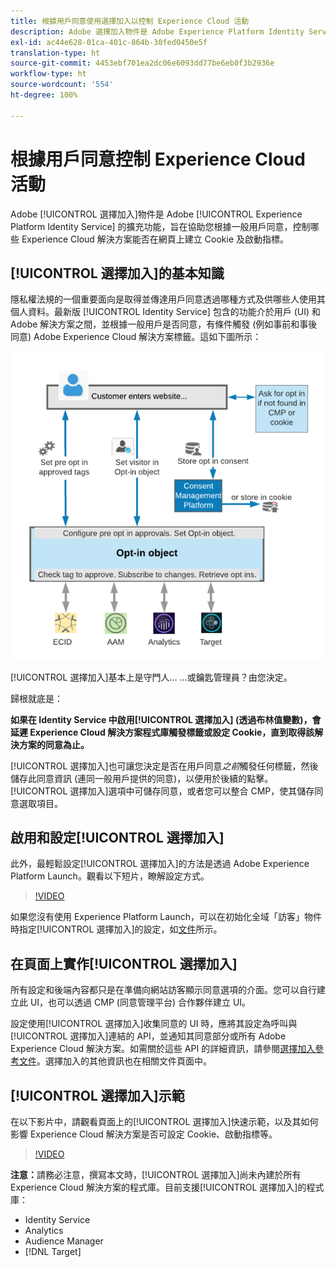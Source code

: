 ```yaml
---
title: 根據用戶同意使用選擇加入以控制 Experience Cloud 活動
description: Adobe 選擇加入物件是 Adobe Experience Platform Identity Service 的擴充功能，旨在協助您根據一般用戶同意，控制哪些 Experience Cloud 解決方案能否在網頁上建立 Cookie 及啟動指標。
exl-id: ac44e628-01ca-401c-864b-30fed0450e5f
translation-type: ht
source-git-commit: 4453ebf701ea2dc06e6093dd77be6eb0f3b2936e
workflow-type: ht
source-wordcount: '554'
ht-degree: 100%

---
```


# 根據用戶同意控制 Experience Cloud 活動

Adobe [!UICONTROL 選擇加入]物件是 Adobe [!UICONTROL Experience Platform Identity Service] 的擴充功能，旨在協助您根據一般用戶同意，控制哪些 Experience Cloud 解決方案能否在網頁上建立 Cookie 及啟動指標。

## [!UICONTROL 選擇加入]的基本知識

隱私權法規的一個重要面向是取得並傳達用戶同意透過哪種方式及供哪些人使用其個人資料。最新版 [!UICONTROL Identity Service] 包含的功能介於用戶 (UI) 和 Adobe 解決方案之間，並根據一般用戶是否同意，有條件觸發 (例如事前和事後同意) Adobe Experience Cloud 解決方案標籤。這如下圖所示：

![[!UICONTROL 選擇加入]的運作方式圖](assets/opt-in.png)

[!UICONTROL 選擇加入]基本上是守門人… …或鑰匙管理員？由您決定。

歸根就底是：

**如果在 Identity Service 中啟用[!UICONTROL 選擇加入] (透過布林值變數)，會延遲 Experience Cloud 解決方案程式庫觸發標籤或設定 Cookie，直到取得該解決方案的同意為止。**

[!UICONTROL 選擇加入]也可讓您決定是否在用戶同意&#x200B;*之前*&#x200B;觸發任何標籤，然後儲存此同意資訊 (連同一般用戶提供的同意)，以便用於後續的點擊。[!UICONTROL 選擇加入]選項中可儲存同意，或者您可以整合 CMP，使其儲存同意選取項目。

## 啟用和設定[!UICONTROL 選擇加入]

此外，最輕鬆設定[!UICONTROL 選擇加入]的方法是透過 Adobe Experience Platform Launch。觀看以下短片，瞭解設定方式。

>[!VIDEO](https://video.tv.adobe.com/v/26431/?quality=12)

如果您沒有使用 Experience Platform Launch，可以在初始化全域「訪客」物件時指定[!UICONTROL 選擇加入]的設定，如[文件](https://marketing.adobe.com/resources/help/zh_TW/mcvid/getting-started.html)所示。

## 在頁面上實作[!UICONTROL 選擇加入]

所有設定和後端內容都只是在準備向網站訪客顯示同意選項的介面。您可以自行建立此 UI，也可以透過 CMP (同意管理平台) 合作夥伴建立 UI。

設定使用[!UICONTROL 選擇加入]收集同意的 UI 時，應將其設定為呼叫與[!UICONTROL 選擇加入]連結的 API，並通知其同意部分或所有 Adobe Experience Cloud 解決方案。如需關於這些 API 的詳細資訊，請參閱[選擇加入參考文件](https://marketing.adobe.com/resources/help/zh_TW/mcvid/api.html)。選擇加入的其他資訊也在相關文件頁面中。

## [!UICONTROL 選擇加入]示範

在以下影片中，請觀看頁面上的[!UICONTROL 選擇加入]快速示範，以及其如何影響 Experience Cloud 解決方案是否可設定 Cookie、啟動指標等。

>[!VIDEO](https://video.tv.adobe.com/v/26432/?quality=12)

**注意：**&#x200B;請務必注意，撰寫本文時，[!UICONTROL 選擇加入]尚未內建於所有 Experience Cloud 解決方案的程式庫。目前支援[!UICONTROL 選擇加入]的程式庫：

* Identity Service
* Analytics
* Audience Manager
* [!DNL Target]
